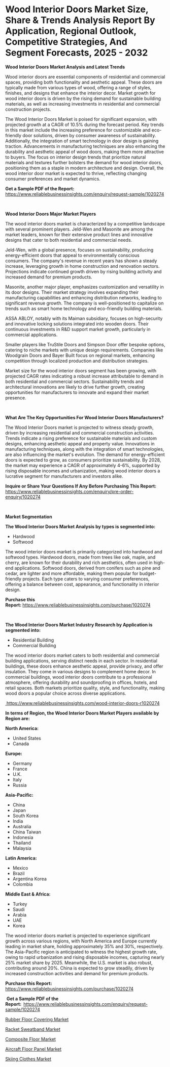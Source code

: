 <p><h1>Wood Interior Doors Market Size, Share & Trends Analysis Report By Application, Regional Outlook, Competitive Strategies, And Segment Forecasts, 2025 - 2032</h1></p><p><strong>Wood Interior Doors Market Analysis and Latest Trends</strong></p>
<p><p>Wood interior doors are essential components of residential and commercial spaces, providing both functionality and aesthetic appeal. These doors are typically made from various types of wood, offering a range of styles, finishes, and designs that enhance the interior decor. Market growth for wood interior doors is driven by the rising demand for sustainable building materials, as well as increasing investments in residential and commercial construction projects.</p><p>The Wood Interior Doors Market is poised for significant expansion, with projected growth at a CAGR of 10.5% during the forecast period. Key trends in this market include the increasing preference for customizable and eco-friendly door solutions, driven by consumer awareness of sustainability. Additionally, the integration of smart technology in door design is gaining traction. Advancements in manufacturing techniques are also enhancing the durability and aesthetic appeal of wood doors, making them more attractive to buyers. The focus on interior design trends that prioritize natural materials and textures further bolsters the demand for wood interior doors, positioning them as a staple in modern architecture and design. Overall, the wood interior door market is expected to thrive, reflecting changing consumer preferences and market dynamics.</p></p>
<p><strong>Get a Sample PDF of the Report:&nbsp;</strong> <a href="https://www.reliablebusinessinsights.com/enquiry/request-sample/1020274?utm_campaign=1847&utm_medium=2&utm_source=Github&utm_content=ia&utm_term=05042025&utm_id=wood-interior-doors">https://www.reliablebusinessinsights.com/enquiry/request-sample/1020274</a></p>
<p>&nbsp;</p>
<p><strong>Wood Interior Doors Major Market Players</strong></p>
<p><p>The wood interior doors market is characterized by a competitive landscape with several prominent players. Jeld-Wen and Masonite are among the market leaders, known for their extensive product lines and innovative designs that cater to both residential and commercial needs.</p><p>Jeld-Wen, with a global presence, focuses on sustainability, producing energy-efficient doors that appeal to environmentally conscious consumers. The company's revenue in recent years has shown a steady increase, leveraging growth in home construction and renovation sectors. Projections indicate continued growth driven by rising building activity and increased demand for premium products.</p><p>Masonite, another major player, emphasizes customization and versatility in its door designs. Their market strategy involves expanding their manufacturing capabilities and enhancing distribution networks, leading to significant revenue growth. The company is well-positioned to capitalize on trends such as smart home technology and eco-friendly building materials.</p><p>ASSA ABLOY, notably with its Maiman subsidiary, focuses on high-security and innovative locking solutions integrated into wooden doors. Their continuous investments in R&D support market growth, particularly in commercial applications.</p><p>Smaller players like TruStile Doors and Simpson Door offer bespoke options, catering to niche markets with unique design requirements. Companies like Woodgrain Doors and Bayer Built focus on regional markets, enhancing competition through localized production and distribution strategies.</p><p>Market size for the wood interior doors segment has been growing, with projected CAGR rates indicating a robust increase attributable to demand in both residential and commercial sectors. Sustainability trends and architectural innovations are likely to drive further growth, creating opportunities for manufacturers to innovate and expand their market presence.</p></p>
<p>&nbsp;</p>
<p><strong>What Are The Key Opportunities For Wood Interior Doors Manufacturers?</strong></p>
<p><p>The Wood Interior Doors market is projected to witness steady growth, driven by increasing residential and commercial construction activities. Trends indicate a rising preference for sustainable materials and custom designs, enhancing aesthetic appeal and property value. Innovations in manufacturing techniques, along with the integration of smart technologies, are also influencing the market's evolution. The demand for energy-efficient doors is expected to grow, as consumers prioritize sustainability. By 2028, the market may experience a CAGR of approximately 4-6%, supported by rising disposable incomes and urbanization, making wood interior doors a lucrative segment for manufacturers and investors alike.</p></p>
<p><strong>Inquire or Share Your Questions If Any Before Purchasing This Report:</strong> <a href="https://www.reliablebusinessinsights.com/enquiry/pre-order-enquiry/1020274?utm_campaign=1847&utm_medium=2&utm_source=Github&utm_content=ia&utm_term=05042025&utm_id=wood-interior-doors">https://www.reliablebusinessinsights.com/enquiry/pre-order-enquiry/1020274</a></p>
<p>&nbsp;</p>
<p><strong>Market Segmentation</strong></p>
<p><strong>The Wood Interior Doors Market Analysis by types is segmented into:</strong></p>
<p><ul><li>Hardwood</li><li>Softwood</li></ul></p>
<p><p>The wood interior doors market is primarily categorized into hardwood and softwood types. Hardwood doors, made from trees like oak, maple, and cherry, are known for their durability and rich aesthetics, often used in high-end applications. Softwood doors, derived from conifers such as pine and cedar, are lighter and more affordable, making them popular for budget-friendly projects. Each type caters to varying consumer preferences, offering a balance between cost, appearance, and functionality in interior design.</p></p>
<p><strong>Purchase this Report:&nbsp;</strong><a href="https://www.reliablebusinessinsights.com/purchase/1020274?utm_campaign=1847&utm_medium=2&utm_source=Github&utm_content=ia&utm_term=05042025&utm_id=wood-interior-doors">https://www.reliablebusinessinsights.com/purchase/1020274</a></p>
<p>&nbsp;</p>
<p><strong>The Wood Interior Doors Market Industry Research by Application is segmented into:</strong></p>
<p><ul><li>Residential Building</li><li>Commercial Building</li></ul></p>
<p><p>The wood interior doors market caters to both residential and commercial building applications, serving distinct needs in each sector. In residential buildings, these doors enhance aesthetic appeal, provide privacy, and offer insulation. They come in various designs to complement home decor. In commercial buildings, wood interior doors contribute to a professional atmosphere, offering durability and soundproofing in offices, hotels, and retail spaces. Both markets prioritize quality, style, and functionality, making wood doors a popular choice across diverse applications.</p></p>
<p><a href="https://www.reliablebusinessinsights.com/wood-interior-doors-r1020274?utm_campaign=1847&utm_medium=2&utm_source=Github&utm_content=ia&utm_term=05042025&utm_id=wood-interior-doors">&nbsp;https://www.reliablebusinessinsights.com/wood-interior-doors-r1020274</a></p>
<p><strong>In terms of Region, the Wood Interior Doors Market Players available by Region are:</strong></p>
<p>
    <p> <strong> North America: </strong>
        <ul>
            <li>United States</li>
            <li>Canada</li>
        </ul>
        </p> 
    <p> <strong> Europe: </strong>
        <ul>
            <li>Germany</li>
            <li>France</li>
            <li>U.K.</li>
            <li>Italy</li>
            <li>Russia</li>
        </ul>
        </p> 
    <p> <strong> Asia-Pacific: </strong>
        <ul>
            <li>China</li>
            <li>Japan</li>
            <li>South Korea</li>
            <li>India</li>
            <li>Australia</li>
            <li>China Taiwan</li>
            <li>Indonesia</li>
            <li>Thailand</li>
            <li>Malaysia</li>
        </ul>
        </p> 
    <p> <strong> Latin America: </strong>
        <ul>
            <li>Mexico</li>
            <li>Brazil</li>
            <li>Argentina Korea</li>
            <li>Colombia</li>
        </ul>
        </p> 
    <p> <strong> Middle East & Africa: </strong>
        <ul>
            <li>Turkey</li>
            <li>Saudi</li>
            <li>Arabia</li>
            <li>UAE</li>
            <li>Korea</li>
        </ul>
    </p>
    </p>
<p><p>The wood interior doors market is projected to experience significant growth across various regions, with North America and Europe currently leading in market share, holding approximately 35% and 30%, respectively. The Asia-Pacific region is anticipated to witness the highest growth rate, owing to rapid urbanization and rising disposable incomes, capturing nearly 25% market share by 2025. Meanwhile, the U.S. market is also robust, contributing around 20%. China is expected to grow steadily, driven by increased construction activities and demand for premium products.</p></p>
<p><strong>Purchase this Report: </strong><a href="https://www.reliablebusinessinsights.com/purchase/1020274?utm_campaign=1847&utm_medium=2&utm_source=Github&utm_content=ia&utm_term=05042025&utm_id=wood-interior-doors">https://www.reliablebusinessinsights.com/purchase/1020274</a></p>
<p>&nbsp;<strong>Get a Sample PDF of the Report:&nbsp;&nbsp;</strong><a href="https://www.reliablebusinessinsights.com/enquiry/request-sample/1020274?utm_campaign=1847&utm_medium=2&utm_source=Github&utm_content=ia&utm_term=05042025&utm_id=wood-interior-doors">https://www.reliablebusinessinsights.com/enquiry/request-sample/1020274</a></p>
<p><strong></strong></p>
<p><p><a href="https://github.com/fungkychiman/Market-Research-Report-List-1/blob/main/rubber-floor-covering-market.md?utm_campaign=1847&utm_medium=2&utm_source=Github&utm_content=ia&utm_term=05042025&utm_id=wood-interior-doors">Rubber Floor Covering Market</a></p><p><a href="https://github.com/seppelharjap/Market-Research-Report-List-1/blob/main/racket-sweatband-market.md?utm_campaign=1847&utm_medium=2&utm_source=Github&utm_content=ia&utm_term=05042025&utm_id=wood-interior-doors">Racket Sweatband Market</a></p><p><a href="https://github.com/kitsossadien/Market-Research-Report-List-1/blob/main/composite-floor-market.md?utm_campaign=1847&utm_medium=2&utm_source=Github&utm_content=ia&utm_term=05042025&utm_id=wood-interior-doors">Composite Floor Market</a></p><p><a href="https://github.com/olesjaquah/Market-Research-Report-List-1/blob/main/aircraft-floor-panel-market.md?utm_campaign=1847&utm_medium=2&utm_source=Github&utm_content=ia&utm_term=05042025&utm_id=wood-interior-doors">Aircraft Floor Panel Market</a></p><p><a href="https://github.com/edriceakeime/Market-Research-Report-List-1/blob/main/skiing-clothes-market.md?utm_campaign=1847&utm_medium=2&utm_source=Github&utm_content=ia&utm_term=05042025&utm_id=wood-interior-doors">Skiing Clothes Market</a></p></p>